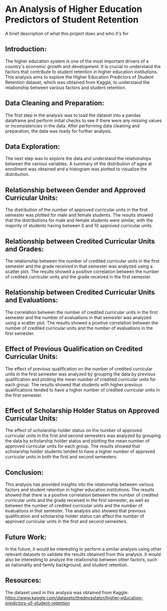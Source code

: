

# An Analysis of Higher Education Predictors of Student Retention

A brief description of what this project does and who it's for

## Introduction:
The higher education system is one of the most important drivers of a country's economic growth and development. It is crucial to understand the factors that contribute to student retention in higher education institutions. This analysis aims to explore the Higher Education Predictors of Student Retention dataset, which was obtained from Kaggle, to understand the relationship between various factors and student retention.

## Data Cleaning and Preparation:
The first step in the analysis was to load the dataset into a pandas dataframe and perform initial checks to see if there were any missing values or inconsistencies in the data. After performing data cleaning and preparation, the data was ready for further analysis.

## Data Exploration:
The next step was to explore the data and understand the relationships between the various variables. A summary of the distribution of ages at enrollment was obtained and a histogram was plotted to visualize the distribution.

## Relationship between Gender and Approved Curricular Units:
The distribution of the number of approved curricular units in the first semester was plotted for male and female students. The results showed that the distributions for male and female students were similar, with the majority of students having between 0 and 10 approved curricular units.

## Relationship between Credited Curricular Units and Grades:
The relationship between the number of credited curricular units in the first semester and the grade received in that semester was analyzed using a scatter plot. The results showed a positive correlation between the number of credited curricular units and the grade received in the first semester.

## Relationship between Credited Curricular Units and Evaluations:
The correlation between the number of credited curricular units in the first semester and the number of evaluations in that semester was analyzed using a scatter plot. The results showed a positive correlation between the number of credited curricular units and the number of evaluations in the first semester.

## Effect of Previous Qualification on Credited Curricular Units:
The effect of previous qualification on the number of credited curricular units in the first semester was analyzed by grouping the data by previous qualification and plotting the mean number of credited curricular units for each group. The results showed that students with higher previous qualifications tended to have a higher number of credited curricular units in the first semester.

## Effect of Scholarship Holder Status on Approved Curricular Units:
The effect of scholarship holder status on the number of approved curricular units in the first and second semesters was analyzed by grouping the data by scholarship holder status and plotting the mean number of approved curricular units for each group. The results showed that scholarship holder students tended to have a higher number of approved curricular units in both the first and second semesters.

## Conclusion:
This analysis has provided insights into the relationship between various factors and student retention in higher education institutions. The results showed that there is a positive correlation between the number of credited curricular units and the grade received in the first semester, as well as between the number of credited curricular units and the number of evaluations in that semester. The analysis also showed that previous qualification and scholarship holder status can affect the number of approved curricular units in the first and second semesters.

## Future Work:
In the future, it would be interesting to perform a similar analysis using other relevant datasets to validate the results obtained from this analysis. It would also be interesting to analyze the relationship between other factors, such as nationality and family background, and student retention.

## Resources:
The dataset used in this analysis was obtained from Kaggle: https://www.kaggle.com/datasets/thedevastator/higher-education-predictors-of-student-retention
